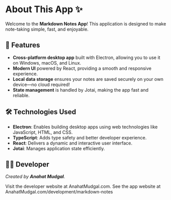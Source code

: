 # About This App ✨

Welcome to the **Markdown Notes App**! This application is designed to make note-taking simple, fast, and enjoyable.

## 🚀 Features

- **Cross-platform desktop app** built with Electron, allowing you to use it on Windows, macOS, and Linux.
- **Modern UI** powered by React, providing a smooth and responsive experience.
- **Local data storage** ensures your notes are saved securely on your own device—no cloud required!
- **State management** is handled by Jotai, making the app fast and reliable.

## 🛠️ Technologies Used

- **Electron**: Enables building desktop apps using web technologies like JavaScript, HTML, and CSS.
- **TypeScript**: Adds type safety and better developer experience.
- **React**: Delivers a dynamic and interactive user interface.
- **Jotai**: Manages application state efficiently.

## 👩‍💻 Developer

_Created by **Anahat Mudgal**._

Visit the developer website at AnahatMudgal.com.
See the app website at AnahatMudgal.com/development/markdown-notes
